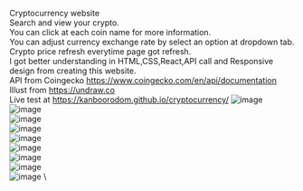 Cryptocurrency website\
Search and view your crypto.\
You can click at each coin name for more information.\
You can adjust currency exchange rate by select an option at dropdown tab.\
Crypto price refresh everytime page got refresh.\
I got better understanding in HTML,CSS,React,API call and Responsive design from creating this website.\
API from Coingecko https://www.coingecko.com/en/api/documentation \
Illust from https://undraw.co \
Live test at https://kanboorodom.github.io/cryptocurrency/
![image](https://user-images.githubusercontent.com/78006318/133459518-4869dc32-7e03-4119-b5bc-31a5773f1cf0.png) \
![image](https://user-images.githubusercontent.com/78006318/133459662-feda22d8-f315-4e5d-9e05-7193fd03248e.png) \
![image](https://user-images.githubusercontent.com/78006318/133459775-55d445bc-b1da-462f-8181-acf1b0802348.png) \
![image](https://user-images.githubusercontent.com/78006318/133459865-60176dce-2795-4c79-b0a6-2b47f380da2b.png) \
![image](https://user-images.githubusercontent.com/78006318/133459978-68482c4d-fc79-400c-ad39-fb25577bb436.png) \
![image](https://user-images.githubusercontent.com/78006318/133460264-5aa95da5-5be6-4293-9e6c-33fb2ac4e464.png) \
![image](https://user-images.githubusercontent.com/78006318/133815446-559823f1-273f-463d-be5f-48fb78fc8dc5.png) \
![image](https://user-images.githubusercontent.com/78006318/133815590-7ad98ce5-5b0a-492e-88e1-076f23f45a19.png) \
![image](https://user-images.githubusercontent.com/78006318/133459328-66dd1577-a713-4eed-a481-39dd00af6885.png) \





